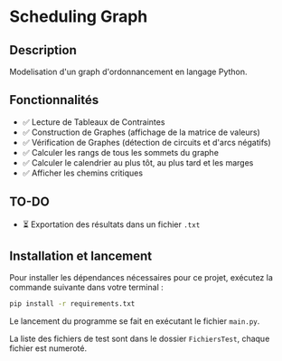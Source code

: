 # Scheduling Graph

## Description
Modelisation d'un graph d'ordonnancement en langage Python.

## Fonctionnalités
- ✅ Lecture de Tableaux de Contraintes
- ✅ Construction de Graphes (affichage de la matrice de valeurs)
- ✅ Vérification de Graphes (détection de circuits et d'arcs négatifs)
- ✅ Calculer les rangs de tous les sommets du graphe
- ✅ Calculer le calendrier au plus tôt, au plus tard et les marges
- ✅ Afficher les chemins critiques

## TO-DO
- ⏳ Exportation des résultats dans un fichier `.txt`

## Installation et lancement

Pour installer les dépendances nécessaires pour ce projet, exécutez la commande suivante dans votre terminal :

```bash
pip install -r requirements.txt
```
Le lancement du programme se fait en exécutant le fichier `main.py`.

La liste des fichiers de test sont dans le dossier `FichiersTest`, chaque fichier est numeroté.
